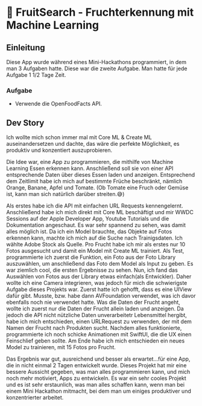 # 🍎 FruitSearch - Fruchterkennung mit Machine Learning

## Einleitung
Diese App wurde während eines Mini-Hackathons programmiert, in dem man 3 Aufgaben hatte. Diese war die zweite Aufgabe. Man hatte für jede Aufgabe 1 1/2 Tage Zeit.

### Aufgabe
- Verwende die OpenFoodFacts API.

## Dev Story
Ich wollte mich schon immer mal mit Core ML & Create ML auseinandersetzen und dachte, das wäre die perfekte Möglichkeit, es produktiv und konzentiert auszuprobieren.

Die Idee war, eine App zu programmieren, die mithilfe von Machine Learning Essen erkennen kann. Anschließend soll sie von einer API entsprechende Daten über dieses Essen laden und anzeigen.
Entsprechend dem Zeitlimit habe ich mich auf bestimmte Früche beschränkt, nämlich Orange, Banane, Apfel und Tomate. (Ob Tomate eine Fruch oder Gemüse ist, kann man sich natürlich darüber streiten.😅)

Als erstes habe ich die API mit einfachen URL Requests kennengelernt. Anschließend habe ich mich direkt mit Core ML beschäftigt und mir WWDC Sessions auf der Apple Developer App, Youtube Tutorials und die Dokumentation angeschaut. Es war sehr spannend zu sehen, was damit alles möglich ist. Da ich ein Model brauchte, das Objekte auf Fotos erkennen kann, machte ich mich auf die Suche nach Trainigsdaten. Ich wählte Adobe Stock als Quelle. Pro Frucht habe ich mir als erstes nur 10 Fotos ausgesucht und damit ein Model mit Create ML trainiert. 
Als Test, programmierte ich zuerst die Funktion, ein Foto aus der Foto Library auszuwählen, um anschließend das Foto dem Model als Input zu geben. Es war ziemlich cool, die ersten Ergebnisse zu sehen. 
Nun, ich fand das Auswählen von Fotos aus der Library etwas einfach(als Entwickler). Daher wollte ich eine Camera integrieren, was jedoch für mich die schwierigste Aufgabe dieses Projekts war. Zuerst hatte ich gehofft, dass es eine UIView dafür gibt. Musste, bzw. habe dann AVFoundation verwendet, was ich davor ebenfalls noch nie verwendet hatte. 
Was die Daten der Frucht angeht, wollte ich zuerst nur die Daten der Frucht allein laden und anzeigen. Da jedoch die API nicht nützliche Daten unverarbeitetr Lebensmittel hergibt, habe ich mich entschieden, einen URLRequest zu verwenden, der mit dem Namen der Frucht nach Produkten sucht.
Nachdem alles funktionierte, programmierte ich noch schicke Animationen mit SwiftUI, die die UX einen Feinschlief geben sollte. 
Am Ende habe ich mich entschieden ein neues Model zu trainieren, mit 15 Fotos pro Frucht.

Das Ergebnis war gut, ausreichend und besser als erwartet...für eine App, die in nicht einmal 2 Tagen entwickelt wurde.
Dieses Projekt hat mir eine bessere Aussicht gegeben, was man alles programmieren kann, und mich noch mehr motiviert, Apps zu entwickeln.
Es war ein sehr cooles Projekt und es ist sehr erstaunlich, was man alles schaffen kann, wenn man bei einem Mini Hackathon mitmacht, bei dem man um einiges produktiver und konzentrierter arbeitet.


